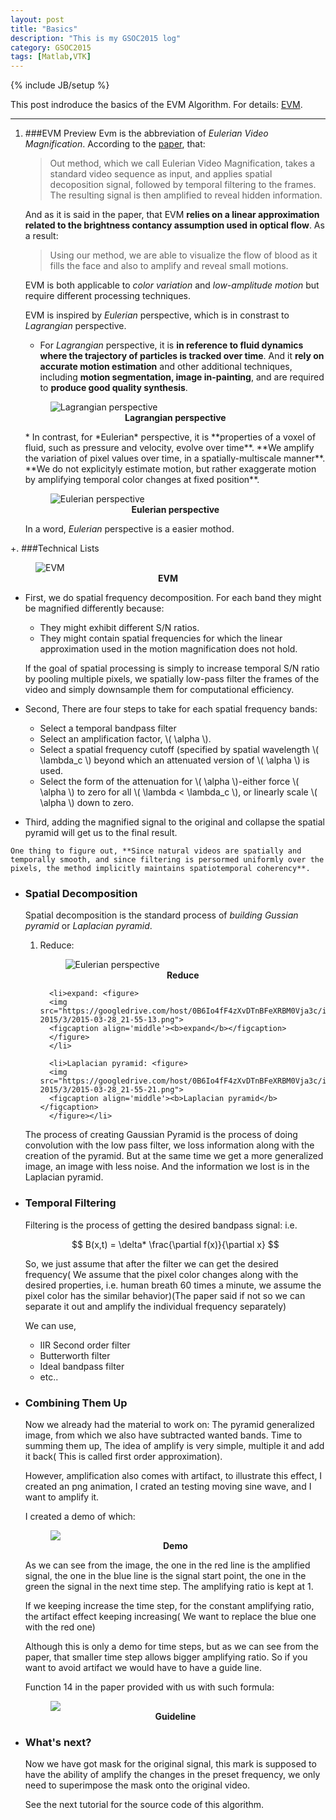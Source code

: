 ```yaml
---
layout: post
title: "Basics"
description: "This is my GSOC2015 log"
category: GSOC2015
tags: [Matlab,VTK]
---
```

{% include JB/setup %}

This post indroduce the basics of the EVM Algorithm. For details: [EVM](http://people.csail.mit.edu/mrub/evm/).

***
    
1. ###EVM Preview
   Evm is the abbreviation of *Eulerian Video Magnification*. According to the [paper](https://googledrive.com/host/0B6Io4fF4zXvDTnBFeXRBM0Vja3c/images/gsoc_Basics/vidmag.pdf), that:

   > Out method, which we call Eulerian Video Magnification, takes a standard video sequence as input, and applies spatial decoposition signal, followed by temporal filtering to the frames. The resulting signal is then amplified to reveal hidden information.
   
   And as it is said in the paper, that EVM **relies on a linear approximation related to the brightness contancy assumption used in optical flow**. As a result:

   > Using our method, we are able to visualize the flow of blood as it fills the face and also to amplify and reveal small motions.

   EVM is both applicable to *color variation* and *low-amplitude motion* but require different processing techniques.

   EVM is inspired by *Eulerian* perspective, which is in constrast to *Lagrangian* perspective.

   * For *Lagrangian* perspective, it is **in reference to fluid dynamics where the trajectory of particles is tracked over time**. And it **rely on accurate motion estimation** and other additional techniques, including **motion segmentation, image in-painting**, and are required to **produce good quality synthesis**.
   <figure>
   	<img src="https://googledrive.com/host/0B6Io4fF4zXvDTnBFeXRBM0Vja3c/images/gsoc_Basics/1948ulu.png" alt="Lagrangian perspective">
   	<figcaption align='middle'><b>Lagrangian perspective</b></figcaption>
   	</figure>
   * In contrast, for *Eulerian* perspective, it is **properties of a voxel of fluid, such as pressure and velocity, evolve over time**. **We amplify the variation of pixel values over time, in a spatially-multiscale manner**. **We do not explicityly estimate motion, but rather exaggerate motion by amplifying temporal color changes at fixed position**.
   <figure>
   	<img src="https://googledrive.com/host/0B6Io4fF4zXvDTnBFeXRBM0Vja3c/images/gsoc_Basics/1839Kmo.png" alt="Eulerian perspective">
   	<figcaption align='middle'><b>Eulerian perspective</b></figcaption>
   </figure>
      
   In a word, *Eulerian* perspective is a easier mothod.


+. ###Technical Lists

   <figure>
   	<img src="https://googledrive.com/host/0B6Io4fF4zXvDTnBFeXRBM0Vja3c/images/gsoc_Basics/19487v0-1.png" alt="EVM">
   	<figcaption align='middle'><b>EVM</b></figcaption>
   </figure>
 
 
   * First, we do spatial frequency decomposition. For each band they might be magnified differently because:
      * They might exhibit different S/N ratios.
      * They might contain spatial frequencies for which the linear approximation used in the motion magnification does not hold.
       
     If the goal of spatial processing is simply to increase temporal S/N ratio by pooling multiple pixels, we spatially low-pass filter the frames of the video and simply downsample them for computational efficiency.  
   
   * Second, There are four steps to take for each spatial frequency bands:
  
     * Select a temporal bandpass filter
     * Select an amplification factor, \\( \alpha \\).
     * Select a spatial frequency cutoff (specified by spatial wavelength \\( \lambda_c \\) beyond which an attenuated version of \\( \alpha \\) is used.
     * Select the form of the attenuation for \\( \alpha \\)-either force \\( \alpha \\) to zero for all \\( \lambda < \lambda_c \\), or linearly scale \\( \alpha \\) down to zero.
    
   * Third, adding the magnified signal to the original and collapse the spatial pyramid will get us to the final result. 
     
     
    One thing to figure out, **Since natural videos are spatially and temporally smooth, and since filtering is persormed uniformly over the pixels, the method implicitly maintains spatiotemporal coherency**.
   

+ ### Spatial Decomposition
   Spatial decomposition is the standard process of *building Gussian pyramid* or *Laplacian pyramid*.
   
	<ol>
  		<li>Reduce: <figure>
   		<img src="https://googledrive.com/host/0B6Io4fF4zXvDTnBFeXRBM0Vja3c/images/		2015/3/2015-03-28_21-55-13.png" alt="Eulerian perspective">
   		<figcaption align='middle'><b>Reduce</b></figcaption>
   		</figure>
   		</li>
  		
  		<li>expand: <figure>
		<img src="https://googledrive.com/host/0B6Io4fF4zXvDTnBFeXRBM0Vja3c/images/		2015/3/2015-03-28_21-55-13.png">
		<figcaption align='middle'><b>expand</b></figcaption>
		</figure>
		</li>

  		<li>Laplacian pyramid: <figure>
		<img src="https://googledrive.com/host/0B6Io4fF4zXvDTnBFeXRBM0Vja3c/images/		2015/3/2015-03-28_21-55-21.png">
		<figcaption align='middle'><b>Laplacian pyramid</b></figcaption>
		</figure></li>
	</ol>
	
	
	The process of creating Gaussian Pyramid is the process of doing convolution with the low pass filter, we loss information along with the creation of the pyramid. But at the same time we get a more generalized image, an image with less noise. And the information we lost is in the Laplacian pyramid.    

+ ### Temporal Filtering
	Filtering is the process of getting the desired bandpass signal:
	i.e.
	
	$$ B(x,t) = \delta* \frac{\partial f(x)}{\partial x} $$

  So, we just assume that after the filter we can get the desired frequency( We assume that the pixel color changes along with the desired properties, i.e. human breath 60 times a minute, we assume the pixel color has the similar behavior)(The paper said if not so we can separate it out and amplify the individual frequency separately)

  We can use,
  * IIR Second order filter
  * Butterworth filter
  * Ideal bandpass filter
  * etc..

+ ### Combining Them Up
  Now we already had the material to work on: The pyramid generalized image, from which we also have subtracted wanted bands. Time to summing them up, 
  The idea of amplify is very simple, multiple it and add it back( This is called first order approximation). 

  However, amplification also comes with artifact, to illustrate this effect, I created an png animation, I crated an testing moving sine wave, and I want to amplify it. 

  I created a demo of which:
  <figure>
  <img src="https://googledrive.com/host/0B6Io4fF4zXvDTnBFeXRBM0Vja3c/images/2015/3/hope.gif">
  <figcaption align='middle'><b>Demo</b></figcaption>
  </figure>

  As we can see from the image, the one in the red line is the amplified signal, the one in the blue line is the signal start point, the one in the green the signal in the next time step. The amplifying ratio is kept at 1.

  If we keeping increase the time step, for the constant amplifying ratio, the artifact effect keeping increasing( We want to replace the blue one with the red one)

  Although this is only a demo for time steps, but as we can see from the paper, that smaller time step allows bigger amplifying ratio. So if you want to avoid artifact we would have to have a guide line. 

  Function 14 in the paper provided with us with such formula:
  <figure>
  <img src="https://googledrive.com/host/0B6Io4fF4zXvDTnBFeXRBM0Vja3c/images/2015/3/2015-03-29_00-24-22.png">
  <figcaption align='middle'><b>Guideline</b></figcaption>
  </figure>

+ ### What's next?
  Now we have got mask for the original signal, this mark is supposed to have the ability of amplify the changes in the preset frequency, we only need to superimpose the mask onto the original video.

  See the next tutorial for the source code of this algorithm.
  





  

